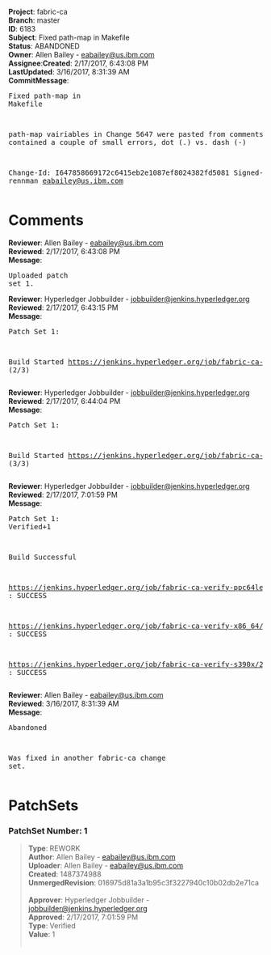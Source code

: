 <strong>Project</strong>: fabric-ca</br><strong>Branch</strong>: master<br><strong>ID</strong>: 6183<br><strong>Subject</strong>: Fixed path-map in Makefile<br><strong>Status</strong>: ABANDONED<br><strong>Owner</strong>: Allen Bailey - eabailey@us.ibm.com<br><strong>Assignee</strong>:<strong>Created</strong>: 2/17/2017, 6:43:08 PM<br><strong>LastUpdated</strong>: 3/16/2017, 8:31:39 AM<br><strong>CommitMessage</strong>:<br><pre>Fixed path-map in Makefile

path-map vairiables in Change 5647 were pasted
from comments and contained a couple of small errors,
dot (.) vs. dash (-)

Change-Id: I647858669172c6415eb2e1087ef8024382fd5081
Signed-off-by: rennman <eabailey@us.ibm.com>
</pre><h1>Comments</h1><strong>Reviewer</strong>: Allen Bailey - eabailey@us.ibm.com<br><strong>Reviewed</strong>: 2/17/2017, 6:43:08 PM<br><strong>Message</strong>: <pre>Uploaded patch set 1.</pre><strong>Reviewer</strong>: Hyperledger Jobbuilder - jobbuilder@jenkins.hyperledger.org<br><strong>Reviewed</strong>: 2/17/2017, 6:43:15 PM<br><strong>Message</strong>: <pre>Patch Set 1:

Build Started https://jenkins.hyperledger.org/job/fabric-ca-verify-s390x/224/ (2/3)</pre><strong>Reviewer</strong>: Hyperledger Jobbuilder - jobbuilder@jenkins.hyperledger.org<br><strong>Reviewed</strong>: 2/17/2017, 6:44:04 PM<br><strong>Message</strong>: <pre>Patch Set 1:

Build Started https://jenkins.hyperledger.org/job/fabric-ca-verify-x86_64/220/ (3/3)</pre><strong>Reviewer</strong>: Hyperledger Jobbuilder - jobbuilder@jenkins.hyperledger.org<br><strong>Reviewed</strong>: 2/17/2017, 7:01:59 PM<br><strong>Message</strong>: <pre>Patch Set 1: Verified+1

Build Successful 

https://jenkins.hyperledger.org/job/fabric-ca-verify-ppc64le/219/ : SUCCESS

https://jenkins.hyperledger.org/job/fabric-ca-verify-x86_64/220/ : SUCCESS

https://jenkins.hyperledger.org/job/fabric-ca-verify-s390x/224/ : SUCCESS</pre><strong>Reviewer</strong>: Allen Bailey - eabailey@us.ibm.com<br><strong>Reviewed</strong>: 3/16/2017, 8:31:39 AM<br><strong>Message</strong>: <pre>Abandoned

Was fixed in another fabric-ca change set.</pre><h1>PatchSets</h1><h3>PatchSet Number: 1</h3><blockquote><strong>Type</strong>: REWORK<br><strong>Author</strong>: Allen Bailey - eabailey@us.ibm.com<br><strong>Uploader</strong>: Allen Bailey - eabailey@us.ibm.com<br><strong>Created</strong>: 1487374988<br><strong>UnmergedRevision</strong>: 016975d81a3a1b95c3f3227940c10b02db2e71ca<br><br><strong>Approver</strong>: Hyperledger Jobbuilder - jobbuilder@jenkins.hyperledger.org<br><strong>Approved</strong>: 2/17/2017, 7:01:59 PM<br><strong>Type</strong>: Verified<br><strong>Value</strong>: 1<br><br></blockquote>